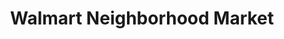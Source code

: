 ---
title: "Walmart Neighborhood Market"
url: /fort-myers/walmart-neighborhood-market/
shop: supermarket
---